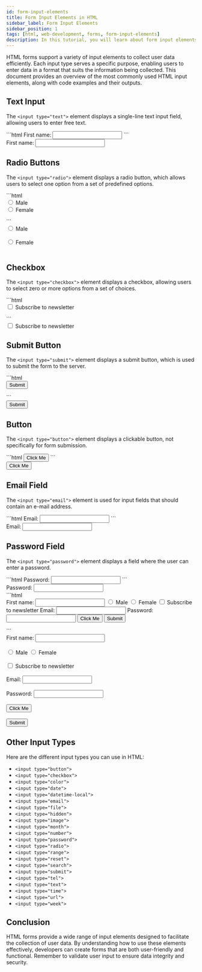 ```yaml
---
id: form-input-elements
title: Form Input Elements in HTML
sidebar_label: Form Input Elements
sidebar_position: 1
tags: [html, web-development, forms, form-input-elements]
description: In this tutorial, you will learn about form input elements in HTML. Form input elements are used to collect user input on web pages, such as text fields, radio buttons, checkboxes, and more.
---
```


HTML forms support a variety of input elements to collect user data efficiently. Each input type serves a specific purpose, enabling users to enter data in a format that suits the information being collected. This document provides an overview of the most commonly used HTML input elements, along with code examples and their outputs.

## Text Input

The `<input type="text">` element displays a single-line text input field, allowing users to enter free text.

<Tabs>
    <TabItem value="HTML">
    ```html
    <label for="fname">First name:</label>
    <input type="text" id="fname" name="fname">
    ```
    </TabItem>
    <TabItem value="Ouput">
        <BrowserWindow>
            <div>
                <label for="fname">First name:</label>
                <input type="text" id="fname" name="fname"></input>
            </div>
        </BrowserWindow>
    </TabItem>
</Tabs>

## Radio Buttons

The `<input type="radio">` element displays a radio button, which allows users to select one option from a set of predefined options.

<Tabs>
    <TabItem value="HTML">
    ```html
    <form>
        <input type="radio" id="male" name="gender" value="male">
        <label for="male">Male</label><br>
        <input type="radio" id="female" name="gender" value="female">
        <label for="female">Female</label><br>
    </form>
    ```
    </TabItem>
    <TabItem value="Ouput">
        <BrowserWindow>
            <div>
            <form>
            <input type="radio" id="male" name="gender" value="male"></input>
            <label for="male">Male</label><br></br>
            <input type="radio" id="female" name="gender" value="female"></input>
            <label for="female">Female</label><br></br>
            </form>
            </div>
        </BrowserWindow>
    </TabItem>
</Tabs>

## Checkbox

The `<input type="checkbox">` element displays a checkbox, allowing users to select zero or more options from a set of choices.

<Tabs>
    <TabItem value="HTML">
    ```html
    <form>
        <input type="checkbox" id="subscribe" name="subscribe" value="newsletter">
        <label for="subscribe">Subscribe to newsletter</label>
    </form>
    ```
    </TabItem>
    <TabItem value="Ouput">
        <BrowserWindow>
            <div>
                <form>
                    <input type="checkbox" id="subscribe" name="subscribe" value="newsletter"></input>
                    <label for="subscribe">Subscribe to newsletter</label>
                </form>
            </div>
        </BrowserWindow>
    </TabItem>
</Tabs>

## Submit Button

The `<input type="submit">` element displays a submit button, which is used to submit the form to the server.

<Tabs>
    <TabItem value="HTML">
```html
<form>
  <input type="submit" value="Submit">
</form>
```
    </TabItem>
    <TabItem value="Ouput">
        <BrowserWindow>
            <div>
            <form>
  <input type="submit" value="Submit"></input>
</form>
            </div>
        </BrowserWindow>
    </TabItem>
</Tabs>

## Button

The `<input type="button">` element displays a clickable button, not specifically for form submission.

<Tabs>
    <TabItem value="HTML">
    ```html
    <input type="button" value="Click Me" onclick="alert('Hello World!')"></input>
    ```
    </TabItem>
    <TabItem value="Ouput">
        <BrowserWindow>
            <div>
            <input type="button" value="Click Me" onclick="alert('Hello World!')"></input>
            </div>
        </BrowserWindow>
    </TabItem>
</Tabs>

## Email Field

The `<input type="email">` element is used for input fields that should contain an e-mail address.

<Tabs>
    <TabItem value="HTML">
    ```html
    <label for="email">Email:</label>
    <input type="email" id="email" name="email">
    ```
    </TabItem>
    <TabItem value="Ouput">
        <BrowserWindow>
            <div>
            <label for="email">Email:</label>
            <input type="email" id="email" name="email"></input>
            </div>
        </BrowserWindow>
    </TabItem>
</Tabs>

## Password Field

The `<input type="password">` element displays a field where the user can enter a password.

<Tabs>
    <TabItem value="HTML">
    ```html
    <label for="pwd">Password:</label>
    <input type="password" id="pwd" name="pwd">
    ```
    </TabItem>
    <TabItem value="Ouput">
        <BrowserWindow>
            <div>
            <label for="pwd">Password:</label>
            <input type="password" id="pwd" name="pwd"></input>
            </div>
        </BrowserWindow>
    </TabItem>
</Tabs>

<Tabs>
    <TabItem value="HTML">
    ```html
    <form action="/submit" method="post">
        <label for="fname">First name:</label>
        <input type="text" id="fname" name="fname"></input>
        <input type="radio" id="male" name="gender" value="male"></input>
        <label for="male">Male</label>
        <input type="radio" id="female" name="gender" value="female"></input>
        <label for="female">Female</label>
        <input type="checkbox" id="subscribe" name="subscribe" value="newsletter"></input>
        <label for="subscribe">Subscribe to newsletter</label>
        <label for="email">Email:</label>
        <input type="email" id="email" name="email"></input>
        <label for="pwd">Password:</label>
        <input type="password" id="pwd" name="pwd"></input>
        <input type="button" value="Click Me" onclick="alert('Hello World!')"></input>
        <input type="submit" value="Submit"></input>
    </form>
    ```
    </TabItem>
    <TabItem value="Ouput">
        <BrowserWindow>
            <div>
            <form action="/submit" method="post">
                <label for="fname">First name:</label>
                <input type="text" id="fname" name="fname"></input><br></br>
                <input type="radio" id="male" name="gender" value="male"></input>
                <label for="male">Male</label>
                <input type="radio" id="female" name="gender" value="female"></input>
                <label for="female">Female</label><br></br>
                <input type="checkbox" id="subscribe" name="subscribe" value="newsletter"></input>
                <label for="subscribe">Subscribe to newsletter</label><br></br>
                <label for="email">Email:</label>
                <input type="email" id="email" name="email"></input><br></br>
                <label for="pwd">Password:</label>
                <input type="password" id="pwd" name="pwd"></input><br></br>
                <input type="button" value="Click Me" onclick="alert('Hello World!')"></input><br></br>
                <input type="submit" value="Submit"></input>
            </form>
            </div>
        </BrowserWindow>
    </TabItem>
</Tabs>

## Other Input Types
Here are the different input types you can use in HTML:

- `<input type="button">`
- `<input type="checkbox">`
- `<input type="color">`
- `<input type="date">`
- `<input type="datetime-local">`
- `<input type="email">`
- `<input type="file">`
- `<input type="hidden">`
- `<input type="image">`
- `<input type="month">`
- `<input type="number">`
- `<input type="password">`
- `<input type="radio">`
- `<input type="range">`
- `<input type="reset">`
- `<input type="search">`
- `<input type="submit">`
- `<input type="tel">`
- `<input type="text">`
- `<input type="time">`
- `<input type="url">`
- `<input type="week">`


## Conclusion

HTML forms provide a wide range of input elements designed to facilitate the collection of user data. By understanding how to use these elements effectively, developers can create forms that are both user-friendly and functional. Remember to validate user input to ensure data integrity and security.